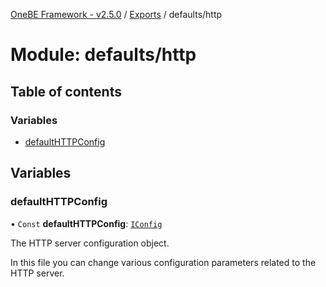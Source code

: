 [OneBE Framework - v2.5.0](../README.md) / [Exports](../modules.md) / defaults/http

# Module: defaults/http

## Table of contents

### Variables

- [defaultHTTPConfig](defaults_http.md#defaulthttpconfig)

## Variables

### defaultHTTPConfig

• `Const` **defaultHTTPConfig**: [`IConfig`](../interfaces/System_IConfig.IConfig.md)

The HTTP server configuration object.

In this file you can change various configuration parameters related to the
HTTP server.
